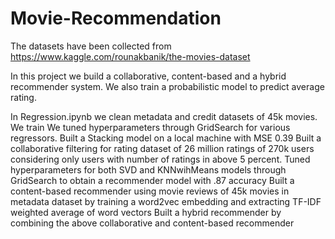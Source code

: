 # Movie-Recommendation
The datasets have been collected from 
https://www.kaggle.com/rounakbanik/the-movies-dataset

In this project we build a collaborative, content-based and a hybrid recommender system. We also train a probabilistic model to predict average rating.

In Regression.ipynb we clean metadata and credit datasets of 45k movies. We  train We tuned hyperparameters through GridSearch for various regressors.  Built a Stacking model on a local machine with MSE 0.39 
Built a collaborative filtering for rating dataset of 26 million ratings of 270k users considering only users with number of ratings in above 5 percent. Tuned hyperparameters for both SVD and KNNwihMeans models through GridSearch to obtain a recommender model with .87 accuracy
Built a content-based recommender using movie reviews of 45k movies in metadata dataset by training a word2vec embedding and extracting TF-IDF weighted average of word vectors
Built a hybrid recommender by combining the above collaborative and content-based recommender
